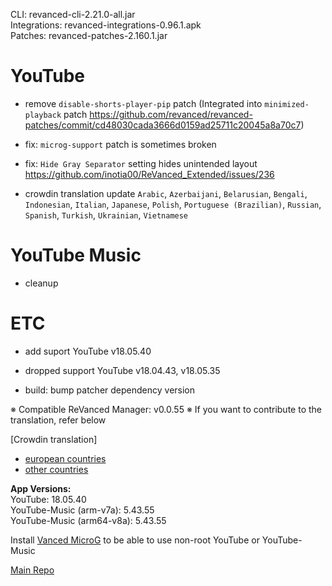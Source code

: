 CLI: revanced-cli-2.21.0-all.jar  
Integrations: revanced-integrations-0.96.1.apk  
Patches: revanced-patches-2.160.1.jar  

YouTube
==
- remove `disable-shorts-player-pip` patch (Integrated into `minimized-playback` patch https://github.com/revanced/revanced-patches/commit/cd48030cada3666d0159ad25711c20045a8a70c7)
- fix: `microg-support` patch is sometimes broken
- fix: `Hide Gray Separator` setting hides unintended layout https://github.com/inotia00/ReVanced_Extended/issues/236

- crowdin translation update
`Arabic`, `Azerbaijani`, `Belarusian`, `Bengali`, `Indonesian`, `Italian`, `Japanese`, `Polish`, `Portuguese (Brazilian)`, `Russian`, `Spanish`, `Turkish`, `Ukrainian`, `Vietnamese`

YouTube Music
==
- cleanup

ETC
==
- add suport YouTube v18.05.40
- dropped support YouTube v18.04.43, v18.05.35

- build: bump patcher dependency version

※ Compatible ReVanced Manager: v0.0.55
※ If you want to contribute to the translation, refer below

[Crowdin translation]
- [european countries](https://crowdin.com/project/revancedextendedeu)
- [other countries](https://crowdin.com/project/revancedextended)
  
**App Versions:**  
YouTube: 18.05.40  
YouTube-Music (arm-v7a): 5.43.55  
YouTube-Music (arm64-v8a): 5.43.55  

Install [Vanced MicroG](https://github.com/inotia00/VancedMicroG/releases) to be able to use non-root YouTube or YouTube-Music  

[Main Repo](https://github.com/NoName-exe/revanced-extended)  
